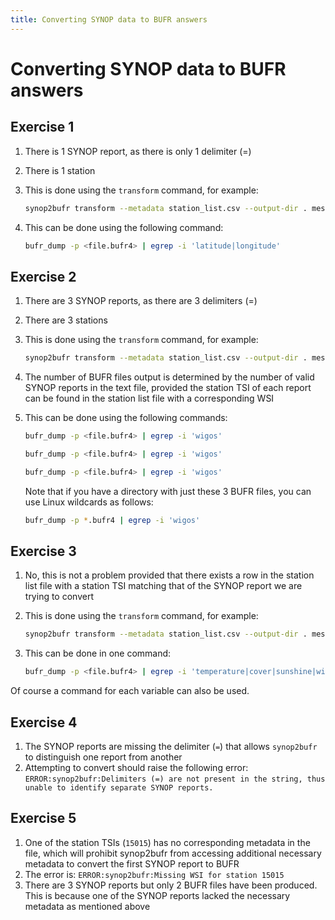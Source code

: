 ```yaml
---
title: Converting SYNOP data to BUFR answers
---
```


# Converting SYNOP data to BUFR answers

## Exercise 1

1. There is 1 SYNOP report, as there is only 1 delimiter (=)
1. There is 1 station
1. This is done using the `transform` command, for example:

    ```bash
    synop2bufr transform --metadata station_list.csv --output-dir . message.txt
    ```

1. This can be done using the following command:

    ```bash
    bufr_dump -p <file.bufr4> | egrep -i 'latitude|longitude'
    ```

## Exercise 2

1. There are 3 SYNOP reports, as there are 3 delimiters (=)
1. There are 3 stations
1. This is done using the `transform` command, for example:

    ```bash
    synop2bufr transform --metadata station_list.csv --output-dir . message.txt
    ```

1. The number of BUFR files output is determined by the number of valid SYNOP reports in the text file, provided the station TSI of each report can be found in the station list file with a corresponding WSI
1. This can be done using the following commands:

    ```bash
    bufr_dump -p <file.bufr4> | egrep -i 'wigos'
    ```

    ```bash
    bufr_dump -p <file.bufr4> | egrep -i 'wigos'
    ```

    ```bash
    bufr_dump -p <file.bufr4> | egrep -i 'wigos'
    ```

    Note that if you have a directory with just these 3 BUFR files, you can use Linux wildcards as follows:

    ```bash
    bufr_dump -p *.bufr4 | egrep -i 'wigos'
    ```

## Exercise 3

1. No, this is not a problem provided that there exists a row in the station list file with a station TSI matching that of the SYNOP report we are trying to convert
1. This is done using the `transform` command, for example:

    ```bash
    synop2bufr transform --metadata station_list.csv --output-dir . message.txt
    ```

1. This can be done in one command:

    ```bash
    bufr_dump -p <file.bufr4> | egrep -i 'temperature|cover|sunshine|wind'
    ```

Of course a command for each variable can also be used.

## Exercise 4

1. The SYNOP reports are missing the delimiter (`=`) that allows `synop2bufr` to distinguish one report from another
1. Attempting to convert should raise the following error: `ERROR:synop2bufr:Delimiters (=) are not present in the string, thus unable to identify separate SYNOP reports.`

## Exercise 5

1. One of the station TSIs (`15015`) has no corresponding metadata in the file, which will prohibit synop2bufr from accessing additional necessary metadata to convert the first SYNOP report to BUFR
1. The error is: `ERROR:synop2bufr:Missing WSI for station 15015`
1. There are 3 SYNOP reports but only 2 BUFR files have been produced. This is because one of the SYNOP reports lacked the necessary metadata as mentioned above
